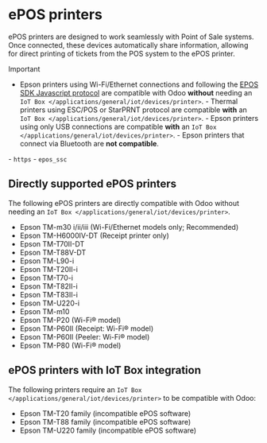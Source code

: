 # ePOS printers

ePOS printers are designed to work seamlessly with Point of Sale
systems. Once connected, these devices automatically share information,
allowing for direct printing of tickets from the POS system to the ePOS
printer.

> [!IMPORTANT]
> - Epson printers using Wi-Fi/Ethernet connections and following the
> [EPOS SDK Javascript
> protocol](https://download4.epson.biz/sec_pubs/pos/reference_en/technology/epson_epos_sdk.html)
> are compatible with Odoo **without** needing an `IoT Box
> </applications/general/iot/devices/printer>`. - Thermal printers using
> ESC/POS or StarPRNT protocol are compatible **with** an `IoT Box
> </applications/general/iot/devices/printer>`. - Epson printers using
> only USB connections are compatible **with** an `IoT Box
> </applications/general/iot/devices/printer>`. - Epson printers that
> connect via Bluetooth are **not compatible**.

<div class="seealso">

\- `https` - `epos_ssc`

</div>

## Directly supported ePOS printers

The following ePOS printers are directly compatible with Odoo without
needing an `IoT Box
</applications/general/iot/devices/printer>`.

- Epson TM-m30 i/ii/iii (Wi-Fi/Ethernet models only; Recommended)
- Epson TM-H6000IV-DT (Receipt printer only)
- Epson TM-T70II-DT
- Epson TM-T88V-DT
- Epson TM-L90-i
- Epson TM-T20II-i
- Epson TM-T70-i
- Epson TM-T82II-i
- Epson TM-T83II-i
- Epson TM-U220-i
- Epson TM-m10
- Epson TM-P20 (Wi-Fi® model)
- Epson TM-P60II (Receipt: Wi-Fi® model)
- Epson TM-P60II (Peeler: Wi-Fi® model)
- Epson TM-P80 (Wi-Fi® model)

## ePOS printers with IoT Box integration

The following printers require an
`IoT Box </applications/general/iot/devices/printer>` to be compatible
with Odoo:

- Epson TM-T20 family (incompatible ePOS software)
- Epson TM-T88 family (incompatible ePOS software)
- Epson TM-U220 family (incompatible ePOS software)
